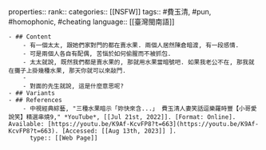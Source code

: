properties::
rank::
categories:: [[NSFW]] 
tags:: #費玉清, #pun, #homophonic, #cheating 
language:: [[臺灣閩南語]]

	- ## Content
		- 有一個太太, 跟她們家對門的都在賣水果. 兩個人居然陳倉暗渡, 有一段感情.
		- 可是兩個人各自有配偶, 苦惱於如何偷腥而不被抓包.
		- 太太就說, 既然我們都是賣水果的, 那就用水果當暗號吧. 如果我老公不在, 那我就在攤子上掛幾種水果, 那天你就可以來敲門.
		-
		- 對面的先生就說, 這是什麼意思呢?
	- ## Variants
	- ## References
		- 中視經典綜藝, "三種水果暗示「妳快來含...」 費玉清人妻笑話逗樂羅時豐【小哥愛說笑】精選串燒9," *YouTube*, [[Jul 21st, 2022]]. [Format: Online]. Available: [https://youtu.be/K9Af-KcvFP8?t=663](https://youtu.be/K9Af-KcvFP8?t=663). [Accessed: [[Aug 13th, 2023]] ].
		  type:: [[Web Page]]